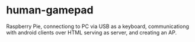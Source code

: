 # human-gamepad
Raspberry Pie, connectiong to PC via USB as a keyboard, communicationg with android clients over HTML serving as server, and creating an AP.
